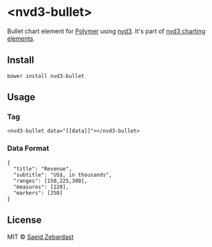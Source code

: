 # &lt;nvd3-bullet&gt;

Bullet chart element for [Polymer](https://www.polymer-project.org) using [nvd3](http://nvd3.org/). It's part of [nvd3 charting elements](https://github.com/saeidzebardast/nvd3-elements).

## Install

```
bower install nvd3-bullet
```

## Usage

### Tag

```
<nvd3-bullet data="[[data]]"></nvd3-bullet>
```

### Data Format

```
{
  "title": "Revenue",
  "subtitle": "US$, in thousands",
  "ranges": [150,225,300],
  "measures": [220],
  "markers": [250]
}
```

## License

MIT © [Saeid Zebardast](http://zebardast.com)

